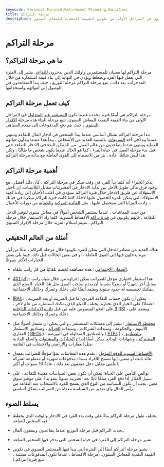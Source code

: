 ```yaml
---
keywords: Personal Finance,Retirement Planning,Annuities
title: مرحلة التراكم
description: مرحلة التراكم هي فترة زمنية يكون فيها المستثمر السنوي في المراحل الأولى من تكوين القيمة النقدية للمعاش السنوي.
---
```


# مرحلة التراكم
## ما هي مرحلة التراكم؟

مرحلة التراكم لها معنيان للمستثمرين وأولئك الذين يدخرون [للتقاعد](/retirement-planning). يشير إلى الفترة التي يعمل فيها الفرد ويخطط ويؤدي في النهاية إلى بناء قيمة استثماره من خلال المدخرات. بعد ذلك ، تتبع مرحلة التراكم مرحلة التوزيع ، حيث يبدأ المتقاعدون في الوصول إلى أموالهم واستخدامها.

## كيف تعمل مرحلة التراكم

مرحلة التراكم هي أيضًا فترة محددة عندما يكون [المستثمر غير](/annuity) [المتداول](/annuity) في المراحل الأولى من بناء القيمة النقدية للمعاش السنوي. تتبع مرحلة البناء هذه مرحلة [الإقرار السنوي](/annuitization) ، حيث يتم دفع المدفوعات إلى مقدم السناهي.

تبدأ مرحلة التراكم بشكل أساسي عندما يبدأ الشخص في ادخار المال للتقاعد وتنتهي عندما يبدأ في أخذ [التوزيعات](/distribution). بالنسبة للعديد من الأشخاص ، يبدأ هذا عندما يبدأون حياتهم العملية وينتهي عندما يتقاعدون من عالم العمل. من الممكن البدء في الادخار للتقاعد حتى قبل بدء مرحلة العمل في حياة المرء ، كما هو الحال عندما يكون شخص ما طالبًا ، ولكن هذا ليس شائعًا. عادة ، يتزامن الانضمام إلى القوى العاملة مع بداية مرحلة التراكم.

## أهمية مرحلة التراكم

يذكر الخبراء أنه كلما بدأ الفرد في وقت مبكر في مرحلة التراكم ، كان ذلك أفضل ، مع وجود فرق مالي طويل الأجل بين بداية الادخار في العشرينات مقابل الثلاثينيات. إن تأجيل الاستهلاك عن طريق الادخار خلال فترة التراكم سيؤدي في أغلب الأحيان إلى زيادة كمية الاستهلاك التي يمكن للمرء الحصول عليها لاحقًا. كلما كانت فترة التراكم مبكرة في حياتك ، زادت المزايا التي ستحصل عليها ، مثل [الفائدة المركبة](/compounding) [والحماية](/compounding) من دورات الأعمال.

من حيث المعاشات ، عندما يستثمر الشخص أموالًا في معاش سنوي لتوفير الدخل للتقاعد ، فإنهم يكونون في [فترة تراكم](/accumulationperiod) الأقساط السنوية. كلما زاد الاستثمار خلال مرحلة التراكم ، سيتم استلام المزيد خلال مرحلة الإقرار السنوي.

## أمثلة من العالم الحقيقي

هناك العديد من مصادر الدخل التي يمكن للفرد تكوينها خلال مرحلة التراكم ، بدءًا من أول مرة يدخلون فيها إلى القوى العاملة ، أو في بعض الحالات قبل ذلك. فيما يلي بعض الخيارات الأكثر شيوعًا.

- [الضمان الاجتماعي](/socialsecurity) : هذه مساهمة تُخصم تلقائيًا من كل راتب تتلقاه.

- [401 (ك)](/401kplan) : هذا استثمار اختياري مؤجل للضرائب يمكن إجراؤه من خلال شيك راتب مقابل أجر شهريًا أو سنويًا بشرط أن يقدم صاحب العمل مثل هذا الخيار. المبلغ الذي يمكنك تخصيصه له حدود سنوية ويعتمد أيضًا على دخلك وعمرك وحالتك الاجتماعية.

- [IRAs](/ira) : يمكن أن يكون حساب التقاعد الفردي إما قبل الضريبة أو بعد الضريبة ، اعتمادًا على الخيار الذي تختاره. يختلف المبلغ الذي يمكنك استثماره من عام لآخر ، على النحو المنصوص عليه من قبل [دائرة الإيرادات الداخلية (I](/irs) [RS)](/irs) ، ويعتمد على دخلك وعمرك وحالتك الاجتماعية.

- [محفظة الاستثمار](/portfolio-investment) : تشير إلى ممتلكات المستثمر ، والتي يمكن أن تشمل أصولًا مثل الأسهم ، والحكومة ، وسندات الشركات ، وسندات [الخزانة](/treasurybill) ، وصناديق الاستثمار العقاري ( [REITs](/reit) ) ، والصناديق المتداولة في البورصة ( [ETFs](/etf) ) ، [والصناديق المشتركة](/mutualfund) ، وشهادات الودائع. يمكن أيضًا إدراج [الخيارات](/option) [والمشتقات](/derivative) والسلع المادية مثل العقارات والأراضي والأخشاب في القائمة.

- [الأقساط السنوية للدفع المؤجل](/deferred-payment-annuity) : تقدم هذه المعاشات نموًا مؤجلًا للضرائب بمعدل عائد ثابت أو متغير. إنها تسمح للأفراد بسداد مدفوعات شهرية أو مقطوعة لشركة التأمين مقابل دخل مضمون بعد ذلك ، عادةً 10 سنوات أو أكثر.

- بوالص التأمين على الحياة: يمكن أن تكون بعض السياسات مفيدة للتقاعد ، على سبيل المثال إذا دفع الفرد مبلغًا ثابتًا بعد الضريبة سنويًا ينمو بناءً على مؤشر سوق معين. يجب أن تكون السياسة من النوع الذي يسمح للفرد بالانسحاب عند التقاعد من رأس المال وأي تقدير من السياسة معفاة من الضرائب بشكل أساسي.

## يسلط الضوء

- يختلف طول مرحلة التراكم بناءً على وقت بدء الفرد في الادخار والوقت الذي يخطط فيه الشخص للتقاعد.

- يحدث التراكم قبل مرحلة التوزيع عندما يتقاعدون وينفقون المال.

- تشير مرحلة التراكم إلى الفترة في حياة الشخص التي يدخر فيها الشخص للتقاعد.

- تشير مرحلة التراكم أيضًا إلى الفترة التي يبدأ فيها المستثمر السنوي في تكوين القيمة النقدية للمعاش السنوي. (مرحلة الأقساط ، عندما تكون المدفوعات مشتتة ، تتبع فترة التراكم.)

